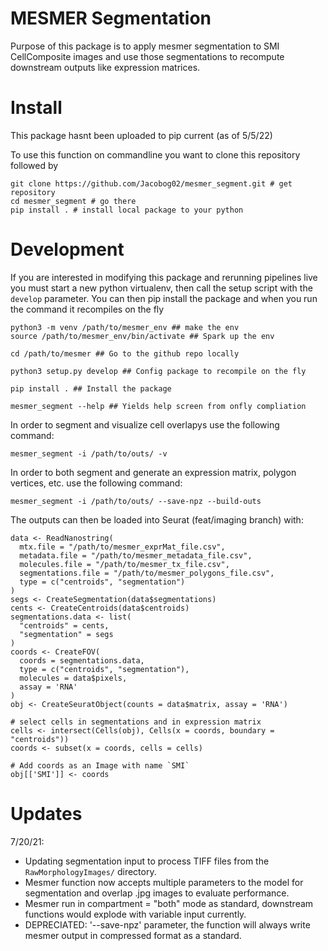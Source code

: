 # MESMER Segmentation

Purpose of this package is to apply mesmer segmentation to SMI CellComposite images and use those segmentations to recompute downstream outputs like expression matrices.


# Install

This package hasnt been uploaded to pip current (as of 5/5/22) 

To use this function on commandline you want to clone this repository followed by 

```
git clone https://github.com/Jacobog02/mesmer_segment.git # get repository
cd mesmer_segment # go there 
pip install . # install local package to your python
```

# Development

If you are interested in modifying this package and rerunning pipelines live you must start a new python virtualenv, then call the setup script with the `develop` parameter. You can then pip install the package and when you run the command it recompiles on the fly


```
python3 -m venv /path/to/mesmer_env ## make the env
source /path/to/mesmer_env/bin/activate ## Spark up the env

cd /path/to/mesmer ## Go to the github repo locally

python3 setup.py develop ## Config package to recompile on the fly

pip install . ## Install the package 

mesmer_segment --help ## Yields help screen from onfly compliation

```

In order to segment and visualize cell overlapys use the following command: 
```
mesmer_segment -i /path/to/outs/ -v 
```

In order to both segment and generate an expression matrix, polygon vertices, etc. use the following command:
```
mesmer_segment -i /path/to/outs/ --save-npz --build-outs
```

The outputs can then be loaded into Seurat (feat/imaging branch) with:
```
data <- ReadNanostring(
  mtx.file = "/path/to/mesmer_exprMat_file.csv",
  metadata.file = "/path/to/mesmer_metadata_file.csv",
  molecules.file = "/path/to/mesmer_tx_file.csv",
  segmentations.file = "/path/to/mesmer_polygons_file.csv",
  type = c("centroids", "segmentation")
)
segs <- CreateSegmentation(data$segmentations)
cents <- CreateCentroids(data$centroids)
segmentations.data <- list(
  "centroids" = cents,
  "segmentation" = segs
)
coords <- CreateFOV(
  coords = segmentations.data,
  type = c("centroids", "segmentation"),
  molecules = data$pixels,
  assay = 'RNA'
)
obj <- CreateSeuratObject(counts = data$matrix, assay = 'RNA')

# select cells in segmentations and in expression matrix
cells <- intersect(Cells(obj), Cells(x = coords, boundary = "centroids"))
coords <- subset(x = coords, cells = cells)

# Add coords as an Image with name `SMI`
obj[['SMI']] <- coords
```

# Updates

7/20/21: 
- Updating segmentation input to process TIFF files from the `RawMorphologyImages/` directory.
- Mesmer function now accepts multiple parameters to the model for segmentation and overlap .jpg images to evaluate performance. 
- Mesmer run in compartment = "both" mode as standard, downstream functions would explode with variable input currently. 
- DEPRECIATED: '--save-npz' parameter, the function will always write mesmer output in compressed format as a standard.  
